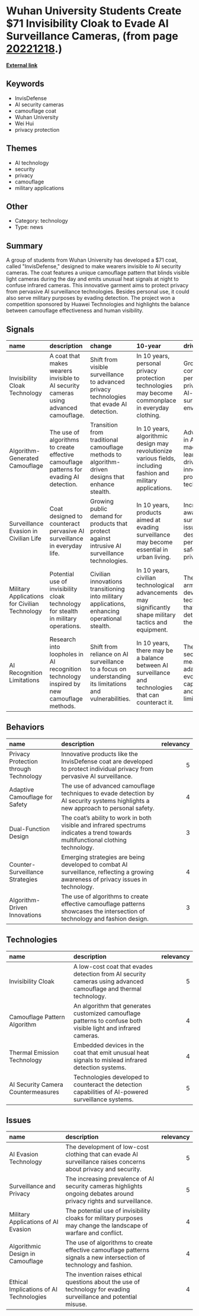 # __Wuhan University Students Create $71 Invisibility Cloak to Evade AI Surveillance Cameras__, (from page [20221218](https://kghosh.substack.com/p/20221218).)

__[External link](https://petapixel.com/2022/12/12/71-coat-makes-wearers-invisible-to-ai-security-cameras/)__



## Keywords

* InvisDefense
* AI security cameras
* camouflage coat
* Wuhan University
* Wei Hui
* privacy protection

## Themes

* AI technology
* security
* privacy
* camouflage
* military applications

## Other

* Category: technology
* Type: news

## Summary

A group of students from Wuhan University has developed a $71 coat, called "InvisDefense," designed to make wearers invisible to AI security cameras. The coat features a unique camouflage pattern that blinds visible light cameras during the day and emits unusual heat signals at night to confuse infrared cameras. This innovative garment aims to protect privacy from pervasive AI surveillance technologies. Besides personal use, it could also serve military purposes by evading detection. The project won a competition sponsored by Huawei Technologies and highlights the balance between camouflage effectiveness and human visibility.

## Signals

| name                                          | description                                                                              | change                                                                                                  | 10-year                                                                                                        | driving-force                                                                           |   relevancy |
|:----------------------------------------------|:-----------------------------------------------------------------------------------------|:--------------------------------------------------------------------------------------------------------|:---------------------------------------------------------------------------------------------------------------|:----------------------------------------------------------------------------------------|------------:|
| Invisibility Cloak Technology                 | A coat that makes wearers invisible to AI security cameras using advanced camouflage.    | Shift from visible surveillance to advanced privacy technologies that evade AI detection.               | In 10 years, personal privacy protection technologies may become commonplace in everyday clothing.             | Growing concerns over personal privacy in an AI-dominated surveillance environment.     |           4 |
| Algorithm-Generated Camouflage                | The use of algorithms to create effective camouflage patterns for evading AI detection.  | Transition from traditional camouflage methods to algorithm-driven designs that enhance stealth.        | In 10 years, algorithmic design may revolutionize various fields, including fashion and military applications. | Advancements in AI and machine learning driving innovation in protective technologies.  |           4 |
| Surveillance Evasion in Civilian Life         | Coat designed to counteract pervasive AI surveillance in everyday life.                  | Growing public demand for products that protect against intrusive AI surveillance technologies.         | In 10 years, products aimed at evading surveillance may become essential in urban living.                      | Increased awareness of surveillance issues and desire for personal safety and privacy.  |           5 |
| Military Applications for Civilian Technology | Potential use of invisibility cloak technology for stealth in military operations.       | Civilian innovations transitioning into military applications, enhancing operational stealth.           | In 10 years, civilian technological advancements may significantly shape military tactics and equipment.       | The ongoing arms race to develop technologies that reduce detection on the battlefield. |           3 |
| AI Recognition Limitations                    | Research into loopholes in AI recognition technology inspired by new camouflage methods. | Shift from reliance on AI surveillance to a focus on understanding its limitations and vulnerabilities. | In 10 years, there may be a balance between AI surveillance and technologies that can counteract it.           | The need for security measures that adapt to evolving AI capabilities and limitations.  |           4 |

## Behaviors

| name                                  | description                                                                                                                        |   relevancy |
|:--------------------------------------|:-----------------------------------------------------------------------------------------------------------------------------------|------------:|
| Privacy Protection through Technology | Innovative products like the InvisDefense coat are developed to protect individual privacy from pervasive AI surveillance.         |           5 |
| Adaptive Camouflage for Safety        | The use of advanced camouflage techniques to evade detection by AI security systems highlights a new approach to personal safety.  |           4 |
| Dual-Function Design                  | The coat’s ability to work in both visible and infrared spectrums indicates a trend towards multifunctional clothing technology.   |           3 |
| Counter-Surveillance Strategies       | Emerging strategies are being developed to combat AI surveillance, reflecting a growing awareness of privacy issues in technology. |           4 |
| Algorithm-Driven Innovations          | The use of algorithms to create effective camouflage patterns showcases the intersection of technology and fashion design.         |           3 |

## Technologies

| name                               | description                                                                                                      |   relevancy |
|:-----------------------------------|:-----------------------------------------------------------------------------------------------------------------|------------:|
| Invisibility Cloak                 | A low-cost coat that evades detection from AI security cameras using advanced camouflage and thermal technology. |           5 |
| Camouflage Pattern Algorithm       | An algorithm that generates customized camouflage patterns to confuse both visible light and infrared cameras.   |           4 |
| Thermal Emission Technology        | Embedded devices in the coat that emit unusual heat signals to mislead infrared detection systems.               |           4 |
| AI Security Camera Countermeasures | Technologies developed to counteract the detection capabilities of AI-powered surveillance systems.              |           5 |

## Issues

| name                                    | description                                                                                                         |   relevancy |
|:----------------------------------------|:--------------------------------------------------------------------------------------------------------------------|------------:|
| AI Evasion Technology                   | The development of low-cost clothing that can evade AI surveillance raises concerns about privacy and security.     |           5 |
| Surveillance and Privacy                | The increasing prevalence of AI security cameras highlights ongoing debates around privacy rights and surveillance. |           5 |
| Military Applications of AI Evasion     | The potential use of invisibility cloaks for military purposes may change the landscape of warfare and conflict.    |           4 |
| Algorithmic Design in Camouflage        | The use of algorithms to create effective camouflage patterns signals a new intersection of technology and fashion. |           4 |
| Ethical Implications of AI Technologies | The invention raises ethical questions about the use of technology for evading surveillance and potential misuse.   |           4 |